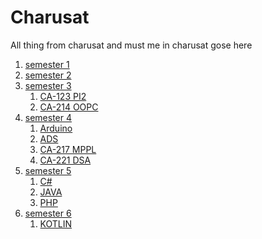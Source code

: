# Charusat
All thing from charusat and must me in charusat gose here

1.  [semester 1]()
2. [semester 2]()
3. [semester 3]()
    1. [CA-123 PI2]()
    2. [CA-214 OOPC]()
4. [semester 4]()
    1. [Arduino]()
    2. [ADS]()
    3. [CA-217 MPPL]()
    4. [CA-221 DSA]()
5. [semester 5]()
    1. [C#]()
    2. [JAVA]()
    3. [PHP]()
6. [semester 6]()
    1. [KOTLIN]()